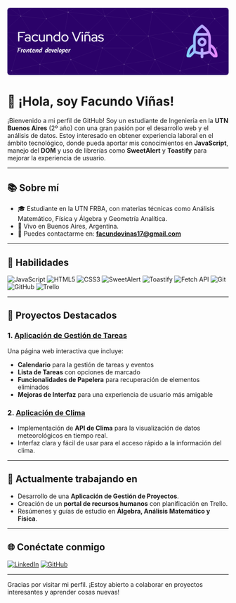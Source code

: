 ![Header](.your-header-image-name.png)


# 👋 ¡Hola, soy Facundo Viñas!

¡Bienvenido a mi perfil de GitHub! Soy un estudiante de Ingeniería en la **UTN Buenos Aires** (2º año) con una gran pasión por el desarrollo web y el análisis de datos. Estoy interesado en obtener experiencia laboral en el ámbito tecnológico, donde pueda aportar mis conocimientos en **JavaScript**, manejo del **DOM** y uso de librerías como **SweetAlert** y **Toastify** para mejorar la experiencia de usuario.  

---

## 📚 Sobre mí

- 🎓 Estudiante en la UTN FRBA, con materias técnicas como Análisis Matemático, Física y Álgebra y Geometría Analítica.
- 📍 Vivo en Buenos Aires, Argentina.
- 📧 Puedes contactarme en: **facundovinas17@gmail.com**

---

## 🚀 Habilidades

![JavaScript](https://img.shields.io/badge/-JavaScript-F7DF1E?style=flat&logo=javascript&logoColor=black)
![HTML5](https://img.shields.io/badge/-HTML5-E34F26?style=flat&logo=html5&logoColor=white)
![CSS3](https://img.shields.io/badge/-CSS3-1572B6?style=flat&logo=css3&logoColor=white)
![SweetAlert](https://img.shields.io/badge/-SweetAlert-%23A4161A?style=flat&logoColor=white)
![Toastify](https://img.shields.io/badge/-Toastify-ffdd57?style=flat)
![Fetch API](https://img.shields.io/badge/-Fetch%20API-%23007ACC?style=flat&logo=api&logoColor=white)
![Git](https://img.shields.io/badge/-Git-F05032?style=flat&logo=git&logoColor=white)
![GitHub](https://img.shields.io/badge/-GitHub-181717?style=flat&logo=github&logoColor=white)
![Trello](https://img.shields.io/badge/-Trello-0052CC?style=flat&logo=trello&logoColor=white)

---

## 📂 Proyectos Destacados

### 1. [Aplicación de Gestión de Tareas](https://github.com/Facando/proyecto-tareas)
Una página web interactiva que incluye:
   - **Calendario** para la gestión de tareas y eventos
   - **Lista de Tareas** con opciones de marcado
   - **Funcionalidades de Papelera** para recuperación de elementos eliminados
   - **Mejoras de Interfaz** para una experiencia de usuario más amigable

### 2. [Aplicación de Clima](https://github.com/Facando/proyecto-clima)
   - Implementación de **API de Clima** para la visualización de datos meteorológicos en tiempo real.
   - Interfaz clara y fácil de usar para el acceso rápido a la información del clima.

---

## 📅 Actualmente trabajando en

- Desarrollo de una **Aplicación de Gestión de Proyectos**.
- Creación de un **portal de recursos humanos** con planificación en Trello.
- Resúmenes y guías de estudio en **Álgebra, Análisis Matemático y Física**.

---

## 🌐 Conéctate conmigo

[![LinkedIn](https://img.shields.io/badge/-LinkedIn-0077B5?style=flat&logo=linkedin&logoColor=white)](https://www.linkedin.com/in/facundo-vi%C3%B1as-/)
[![GitHub](https://img.shields.io/badge/-GitHub-181717?style=flat&logo=github&logoColor=white)](https://github.com/Facando)

---

Gracias por visitar mi perfil. ¡Estoy abierto a colaborar en proyectos interesantes y aprender cosas nuevas!

